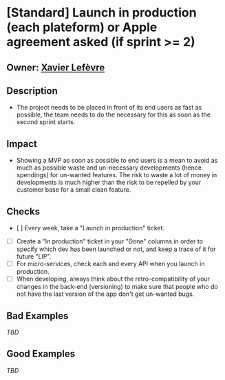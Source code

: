 # [Standard] Launch in production (each plateform) or Apple agreement asked (if sprint >= 2)

## Owner: [Xavier Lefèvre](https://github.com/xavierlefevre)

## Description
- The project needs to be placed in front of its end users as fast as possible, the team needs to do the necessary for this as soon as the second sprint starts.

## Impact
- Showing a MVP as soon as possible to end users is a mean to avoid as much as possible waste and un-necessary developments (hence spendings) for un-wanted features. The risk to waste a lot of money in developments is much higher than the risk to be repelled by your customer base for a small clean feature.

## Checks
- [ ] Every week, take a "Launch in production" ticket.
- [ ] Create a "In production" ticket in your "Done" columns in order to specify which dev has been launched or not, and keep a trace of it for future "LIP".
- [ ] For micro-services, check each and every API when you launch in production.
- [ ] When developing, always think about the retro-compatibility of your changes in the back-end (versioning) to make sure that people who do not have the last version of the app don't get un-wanted bugs.

## Bad Examples
*TBD*

## Good Examples
*TBD*
